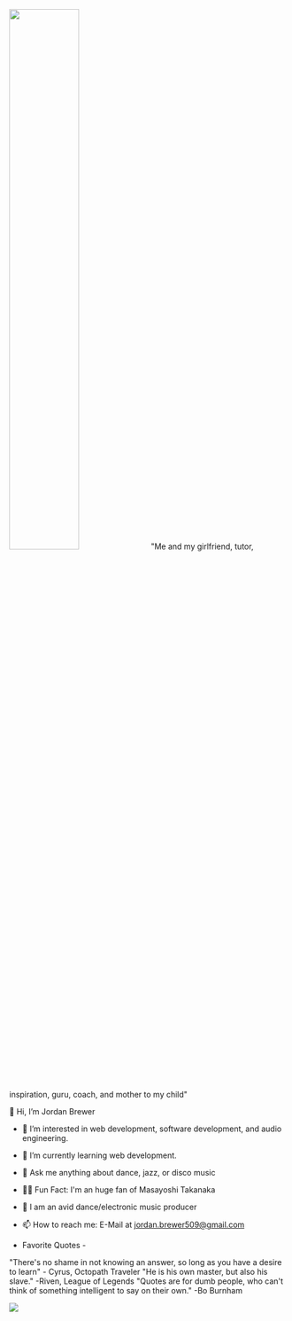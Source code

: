 <img src="https://user-images.githubusercontent.com/114613634/216458167-6e7301cf-7733-4617-af2c-ae0a0a37a718.jpg" height=50% width=50% />
"Me and my girlfriend, tutor, inspiration, guru, coach, and mother to my child"

👋 Hi, I’m Jordan Brewer
- 👀 I’m interested in web development, software development, and audio engineering.
- 🌱 I’m currently learning web development.
- 💭 Ask me anything about dance, jazz, or disco music
- 🙋‍♂️ Fun Fact: I'm an huge fan of Masayoshi Takanaka
- 🎼 I am an avid dance/electronic music producer

- 📫 How to reach me: E-Mail at jordan.brewer509@gmail.com

- Favorite Quotes -

"There's no shame in not knowing an answer, so long as you have a desire to learn" - Cyrus, Octopath Traveler
"He is his own master, but also his slave." -Riven, League of Legends
"Quotes are for dumb people, who can't think of something intelligent to say on their own." -Bo Burnham

![](https://komarev.com/ghpvc/?username=jordanbrewer509)
